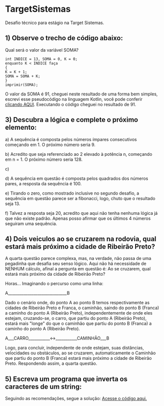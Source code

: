 # TargetSistemas
Desafio técnico para estágio na Target Sistemas.

## 1) Observe o trecho de código abaixo:
Qual será o valor da variável SOMA?
```
int INDICE = 13, SOMA = 0, K = 0;
enquanto K < INDICE faça
{
K = K + 1;
SOMA = SOMA + K;
}
imprimir(SOMA);
```
O valor da SOMA é 91, cheguei neste resultado de uma forma bem simples, escrevi esse pseudocódigo na linguagem Kotlin, você pode conferir [clicando AQUI](https://github.com/YgorDoring/TargetSistemas/blob/master/src/main/kotlin/FirstQuestion/Main.kt). Executando o código cheguei no resultado de 91.

## 3) Descubra a lógica e complete o próximo elemento:
a) A sequência é composta pelos números ímpares consecutivos começando em 1. O próximo número seria 9.

b) Acredito que seja referenciado ao 2 elevado à potência n, começando em n = 1. O próximo número seria 128.

c) 

d) A sequência em questão é composta pelos quadrados dos números pares, a resposta da sequência é 100.

e) Tirando o zero, como mostrado inclusive no segundo desafio, a sequência em questão parece ser a fibonacci, logo, chuto que o resultado seja 13.

f) Talvez a resposta seja 20, acredito que aqui não tenha nenhuma lógica já que não existe padrão. Apenas posso afirmar que os últimos 4 números seguiram uma sequência.

## 4) Dois veiculos ao se cruzarem na rodovia, qual estará mais próximo a cidade de Ribeirão Preto?
A quarta questão parece complexa, mas, na verdade, não passa de uma pegadinha que desafia seu senso lógico. Aqui não há necessidade de NENHUM cálculo, afinal a pergunta em questão é: Ao se cruzarem, qual estará mais próximo da cidade de Ribeirão Preto?

Horas... Imaginando o percurso como uma linha:

A______________________________B

Dado o cenário onde, do ponto A ao ponto B temos respectivamente as cidades de Ribeirão Preto e Franca, o caminhão, saindo do ponto B (Franca) a caminho do ponto A (Ribeirão Preto), independentemente de onde eles estejam, cruzando-se, o carro, que partiu do ponto A (Ribeirão Preto), estará mais "longe" do que o caminhão que partiu do ponto B (Franca) a caminho do ponto A (Ribeirão Preto).

A___CARRO___________<->___________CAMINHÃO___B

Logo, para concluir, independente de onde estejam, suas distâncias, velocidades ou obstáculos, ao se cruzarem, automaticamente o Caminhão que partiu do ponto B (Franca) estará mais próximo a cidade de Ribeirão Preto. Respondendo assim, a quarta questão.

## 5) Escreva um programa que inverta os caracteres de um string:
Seguindo as recomendações, segue a solução: [Acesse o código aqui.](https://github.com/YgorDoring/TargetSistemas/blob/master/src/main/kotlin/FifthQuestion/Main.kt)
